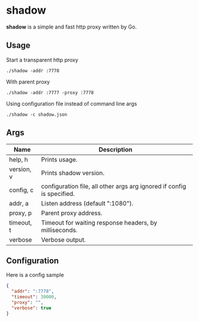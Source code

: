 # shadow

**shadow** is a simple and fast http proxy written by Go.

## Usage

Start a transparent http proxy

```
./shadow -addr :7778
```

With parent proxy

```
./shadow -addr :7777 -proxy :7778
```

Using configuration file instead of command line args

```
./shadow -c shadow.json
```

## Args

Name       | Description
---------- | ----------
help, h    | Prints usage.
version, v | Prints shadow version.
config, c  | configuration file, all other args arg ignored if config is specified.
addr, a    | Listen address (default ":1080").
proxy, p   | Parent proxy address.
timeout, t | Timeout for waiting response headers, by milliseconds.
verbose    | Verbose output.

## Configuration

Here is a config sample

```json
{
  "addr": ":7778",
  "timeout": 30000,
  "proxy": "",
  "verbose": true
}
```